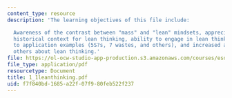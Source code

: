 ```yaml
---
content_type: resource
description: 'The learning objectives of this file include:

  Awareness of the contrast between "mass" and "lean" mindsets, appreciation of the
  historical context for lean thinking, ability to engage in lean thinking with respect
  to application examples (5S?s, 7 wastes, and others), and increased ability to teach
  others about lean thinking.'
file: https://ol-ocw-studio-app-production.s3.amazonaws.com/courses/esd-60-lean-six-sigma-processes-summer-2004/f7f840bd1685a22f07f980feb522f237_1_1leanthinking.pdf
file_type: application/pdf
resourcetype: Document
title: 1_1leanthinking.pdf
uid: f7f840bd-1685-a22f-07f9-80feb522f237
---
```

